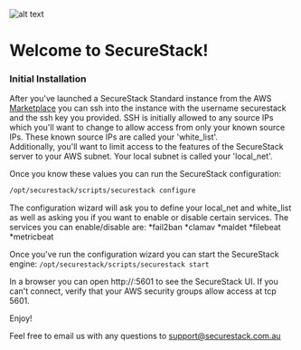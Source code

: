 ![alt text](https://cdn-images-1.medium.com/max/800/1*LEhyNwN6QMjflc_BtHvTMw.png "SecureStack")

# Welcome to SecureStack! #

### Initial Installation ###

After you've launched a SecureStack Standard instance from the AWS [Marketplace](https://ap-southeast-2.console.aws.amazon.com/ec2/v2/home?region=ap-southeast-2#LaunchInstanceWizard: "AWS Marketplace") you can ssh into the instance with the username securestack and the ssh key you provided.  SSH is initially allowed to any source IPs which you'll want to change to allow access from only your known source IPs. These known source IPs are called your 'white_list'.  
Additionally, you'll want to limit access to the features of the SecureStack server to your AWS subnet.  Your local subnet is called your 'local_net'.

Once you know these values you can run the SecureStack configuration: 
```bash
/opt/securestack/scripts/securestack configure
```

The configuration wizard will ask you to define your local_net and white_list as well as asking you if you want to enable or disable certain services.
The services you can enable/disable are:
*fail2ban
*clamav
*maldet 
*filebeat
*metricbeat

Once you've run the configuration wizard you can start the SecureStack engine: `/opt/securestack/scripts/securestack start`

In a browser you can open http://<server address>:5601 to see the SecureStack UI.  If you can't connect, verify that your AWS security groups allow access at tcp 5601.

Enjoy!

Feel free to email us with any questions to support@securestack.com.au
